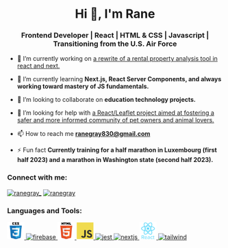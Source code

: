 <h1 align="center">Hi 👋, I'm Rane</h1>
<h3 align="center">Frontend Developer | React | HTML & CSS | Javascript | Transitioning from the U.S. Air Force</h3>

- 🔭 I’m currently working on [a rewrite of a rental property analysis tool in react and next.](https://github.com/ranegray/real-estate-analyzer)

- 🌱 I’m currently learning **Next.js, React Server Components, and always working toward mastery of JS fundamentals.**

- 👯 I’m looking to collaborate on **education technology projects.**

- 🤝 I’m looking for help with [a React/Leaflet project aimed at fostering a safer and more informed community of pet owners and animal lovers.](https://github.com/TeamPetPoison/pet-poison-alert)

- 📫 How to reach me **ranegray830@gmail.com**

- ⚡ Fun fact **Currently training for a half marathon in Luxembourg (first half 2023) and a marathon in Washington state (second half 2023).**

<h3 align="left">Connect with me:</h3>
<p align="left">
<a href="https://twitter.com/ranegray_" target="blank"><img align="center" src="https://raw.githubusercontent.com/rahuldkjain/github-profile-readme-generator/master/src/images/icons/Social/twitter.svg" alt="ranegray_" height="30" width="40" /></a>
<a href="https://linkedin.com/in/ranegray" target="blank"><img align="center" src="https://raw.githubusercontent.com/rahuldkjain/github-profile-readme-generator/master/src/images/icons/Social/linked-in-alt.svg" alt="ranegray" height="30" width="40" /></a>
</p>

<h3 align="left">Languages and Tools:</h3>
<p align="left"> 
  <a href="https://www.w3schools.com/css/" target="_blank" rel="noreferrer"> 
    <img src="https://raw.githubusercontent.com/devicons/devicon/master/icons/css3/css3-original-wordmark.svg" alt="css3" width="40" height="40"/> 
  </a> 
  <a href="https://firebase.google.com/" target="_blank" rel="noreferrer"> 
    <img src="https://www.vectorlogo.zone/logos/firebase/firebase-icon.svg" alt="firebase" width="40" height="40"/> 
  </a> 
  <a href="https://www.w3.org/html/" target="_blank" rel="noreferrer">
    <img src="https://raw.githubusercontent.com/devicons/devicon/master/icons/html5/html5-original-wordmark.svg" alt="html5" width="40" height="40"/> 
  </a> 
  <a href="https://developer.mozilla.org/en-US/docs/Web/JavaScript" target="_blank" rel="noreferrer"> 
    <img src="https://raw.githubusercontent.com/devicons/devicon/master/icons/javascript/javascript-original.svg" alt="javascript" width="40" height="40"/> 
  </a> 
  <a href="https://jestjs.io" target="_blank" rel="noreferrer"> 
    <img src="https://www.vectorlogo.zone/logos/jestjsio/jestjsio-icon.svg" alt="jest" width="40" height="40"/> 
  </a> 
  <a href="https://nextjs.org/" target="_blank" rel="noreferrer"> 
    <img src="https://cdn.worldvectorlogo.com/logos/nextjs-2.svg" alt="nextjs" width="40" height="40"/> 
  </a> 
  <a href="https://reactjs.org/" target="_blank" rel="noreferrer"> 
    <img src="https://raw.githubusercontent.com/devicons/devicon/master/icons/react/react-original-wordmark.svg" alt="react" width="40" height="40"/> 
  </a> 
  <a href="https://tailwindcss.com/" target="_blank" rel="noreferrer"> <img src="https://www.vectorlogo.zone/logos/tailwindcss/tailwindcss-icon.svg" alt="tailwind" width="40" height="40"/> </a> </p>
